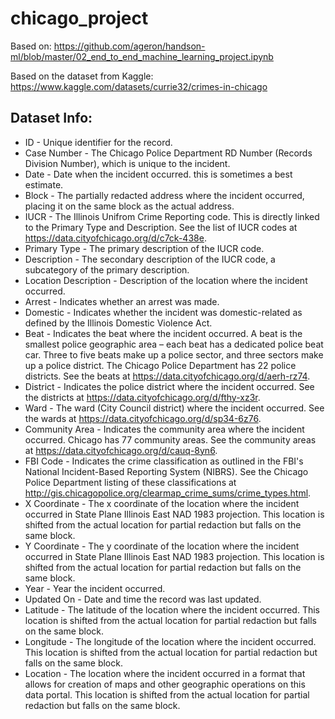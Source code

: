 # chicago_project

Based on: https://github.com/ageron/handson-ml/blob/master/02_end_to_end_machine_learning_project.ipynb

Based on the dataset from Kaggle: https://www.kaggle.com/datasets/currie32/crimes-in-chicago

## Dataset Info:

- ID - Unique identifier for the record.
- Case Number - The Chicago Police Department RD Number (Records Division Number), which is unique to the incident.
- Date - Date when the incident occurred. this is sometimes a best estimate.
- Block - The partially redacted address where the incident occurred, placing it on the same block as the actual address.
- IUCR - The Illinois Unifrom Crime Reporting code. This is directly linked to the Primary Type and Description. See the list of IUCR codes at https://data.cityofchicago.org/d/c7ck-438e.
- Primary Type - The primary description of the IUCR code.
- Description - The secondary description of the IUCR code, a subcategory of the primary description.
- Location Description - Description of the location where the incident occurred.
- Arrest - Indicates whether an arrest was made.
- Domestic - Indicates whether the incident was domestic-related as defined by the Illinois Domestic Violence Act.
- Beat - Indicates the beat where the incident occurred. A beat is the smallest police geographic area – each beat has a dedicated police beat car. Three to five beats make up a police sector, and three sectors make up a police district. The Chicago Police Department has 22 police districts. See the beats at https://data.cityofchicago.org/d/aerh-rz74.
- District - Indicates the police district where the incident occurred. See the districts at https://data.cityofchicago.org/d/fthy-xz3r.
- Ward - The ward (City Council district) where the incident occurred. See the wards at https://data.cityofchicago.org/d/sp34-6z76.
- Community Area - Indicates the community area where the incident occurred. Chicago has 77 community areas. See the community areas at https://data.cityofchicago.org/d/cauq-8yn6.
- FBI Code - Indicates the crime classification as outlined in the FBI's National Incident-Based Reporting System (NIBRS). See the Chicago Police Department listing of these classifications at http://gis.chicagopolice.org/clearmap_crime_sums/crime_types.html.
- X Coordinate - The x coordinate of the location where the incident occurred in State Plane Illinois East NAD 1983 projection. This location is shifted from the actual location for partial redaction but falls on the same block.
- Y Coordinate - The y coordinate of the location where the incident occurred in State Plane Illinois East NAD 1983 projection. This location is shifted from the actual location for partial redaction but falls on the same block.
- Year - Year the incident occurred.
- Updated On - Date and time the record was last updated.
- Latitude - The latitude of the location where the incident occurred. This location is shifted from the actual location for partial redaction but falls on the same block.
- Longitude - The longitude of the location where the incident occurred. This location is shifted from the actual location for partial redaction but falls on the same block.
- Location - The location where the incident occurred in a format that allows for creation of maps and other geographic operations on this data portal. This location is shifted from the actual location for partial redaction but falls on the same block.
